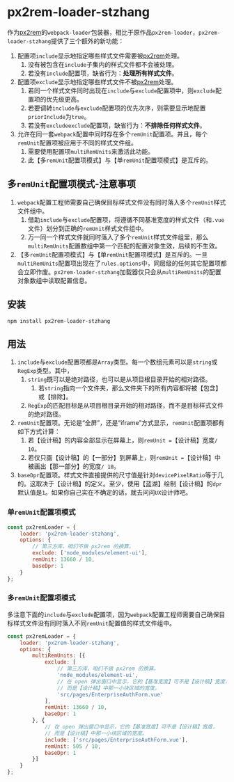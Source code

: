 # px2rem-loader-stzhang

作为[px2rem](https://www.npmjs.com/package/px2rem)的`webpack-loader`包装器，相比于原作品`px2rem-loader`，`px2rem-loader-stzhang`提供了三个额外的新功能：

1. 配置项`include`显示地指定哪些样式文件需要被[px2rem](https://www.npmjs.com/package/px2rem)处理。
   1. 没有被包含在`include`子集内的样式文件都不会被处理。
   2. 若没有`include`配置项，缺省行为：**处理所有样式文件**。
2. 配置项`exclude`显示地指定哪些样式文件不被[px2rem](https://www.npmjs.com/package/px2rem)处理。
   1. 若同一个样式文件同时出现在`include`与`exclude`配置项中，则`exclude`配置项的优先级更高。
   2. 若要调转`include`与`exclude`配置项的优先次序，则需要显示地配置`priorInclude`为`true`。
   3. 若没有`excludeexclude`配置项，缺省行为：**不排除任何样式文件**。
3. 允许在同一套`webpack`配置中同时存在多个`remUnit`配置项。并且，每个`remUnit`配置项被应用于不同的样式文件组。
   1. 需要使用配置项`multiRemUnits`来激活此功能。
   2. 此【多`remUnit`配置项模式】与【单`remUnit`配置项模式】是互斥的。

## 多`remUnit`配置项模式-注意事项

1. `webpack`配置工程师需要自己确保目标样式文件没有同时落入多个`remUnit`样式文件组中。
   1. 借助`include`与`exclude`配置项，将遵循不同基准宽度的样式文件（和`.vue`文件）划分到正确的`remUnit`样式文件组中。
   2. 万一同一个样式文件就同时落入了多个`remUnit`样式文件组里，那么`multiRemUnits`配置数组中第一个匹配的配置对象生效，后续的不生效。
2. 【多`remUnit`配置项模式】与【单`remUnit`配置项模式】是互斥的。一旦`multiRemUnits`配置项出现在了`rules.options`中，同层级的任何其它配置项都会立即作废。`px2rem-loader-stzhang`加载器仅只会从`multiRemUnits`的配置对象数组中读取配置信息。

## 安装

`npm install px2rem-loader-stzhang`

## 用法

1. `include`与`exclude`配置项都是`Array`类型。每一个数组元素可以是`string`或`RegExp`类型。其中，
   1. `string`既可以是绝对路径，也可以是从项目根目录开始的相对路径。
      1. 若`string`指向一个文件夹，那么文件夹下的所有内容都将被【包含】或【排除】。
   2. `RegExp`的匹配目标是从项目根目录开始的相对路径，而不是目标样式文件的绝对路径。
2. `remUnit`配置项。无论是“全屏”，还是“iframe”方式显示，`remUnit`配置项都有如下方式计算：
   1. 若【设计稿】的内容全部显示在屏幕上，则`remUnit =`【设计稿】宽度`/ 10`。
   2. 若仅只画【设计稿】的【一部分】到屏幕上，则`remUnit =`【设计稿】中被画出【那一部分】的宽度`/ 10`。
3. `baseDpr`配置项。样式文件直接提供的尺寸值是针对`devicePixelRatio`等于几的。这取决于【设计稿】的定义。至少，使用【蓝湖】绘制【设计稿】的`dpr`默认值是`1`。如果你自己实在不确定的话，就去问问`UX`设计师吧。

### 单`remUnit`配置项模式

```javascript
const px2remLoader = {
    loader: 'px2rem-loader-stzhang',
    options: {
        // 第三方库，咱们不做 px2rem 的换算。
        exclude: ['node_modules/element-ui'],
        remUnit: 13660 / 10,
        baseDpr: 1
    }
};

```

### 多`remUnit`配置项模式

多注意下面的`include`与`exclude`配置项，因为`webpack`配置工程师需要自己确保目标样式文件没有同时落入不同`remUnit`配置值的样式文件组中。

```javascript
const px2remLoader = {
    loader: 'px2rem-loader-stzhang',
    options: {
        multiRemUnits: [{
            exclude: [
                // 第三方库，咱们不做 px2rem 的换算。
                'node_modules/element-ui',
                // 在 open 弹出窗口中显示，它的【基准宽度】可不是【设计稿】宽度，
                // 而是【设计稿】中那一小块区域的宽度。
                'src/pages/EnterpriseAuthForm.vue'
            ],
            remUnit: 13660 / 10,
            baseDpr: 1
        }, {
            // 在 open 弹出窗口中显示，它的【基准宽度】可不是【设计稿】宽度，
            // 而是【设计稿】中那一小块区域的宽度。
            include: ['src/pages/EnterpriseAuthForm.vue'],
            remUnit: 505 / 10,
            baseDpr: 1
        }]
    }
};

```
